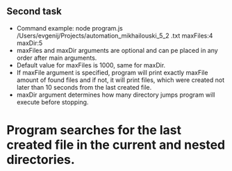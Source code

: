 ## Second task
* Command example: node program.js /Users/evgenij/Projects/automation_mikhailouski_5_2 .txt maxFiles:4 maxDir:5</br>
* maxFiles and maxDir arguments are optional and can pe placed in any order after main arguments. </br>
* Default value for maxFiles is 1000, same for maxDir. </br>
* If maxFile argument is specified, program will print exactly maxFile amount of found files and if not, it will print files, which were created not later than 10 seconds from the last created file. </br>
* maxDir argument determines how many directory jumps program will execute before stopping. </br>
# Program searches for the last created file in the current and nested directories.
